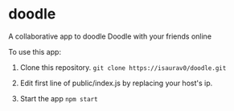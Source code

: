 # doodle

A collaborative app to doodle 
Doodle with your friends online


To use this app:
  1. Clone this repository.
    `git clone https://isaurav0/doodle.git`

  2. Edit first line of public/index.js by replacing your host's ip. 
    
  3. Start the app 
    `npm start`
